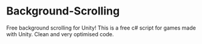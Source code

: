 # Background-Scrolling
Free background scrolling for Unity!
This is a free c# script for games made with Unity. Clean and very optimised code.
